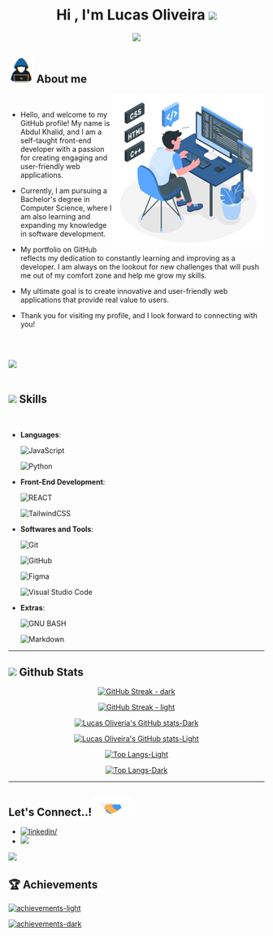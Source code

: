 <h1 align="center"><b>Hi , I'm Lucas Oliveira </b><img src="https://media.giphy.com/media/hvRJCLFzcasrR4ia7z/giphy.gif" width="35"></h1>

<p align="center">
  <img src="https://readme-typing-svg.herokuapp.com?font=Time+New+Roman&color=cyan&size=25&center=true&vCenter=true&width=600&height=100&lines=Web+Developer;Computer+Science+Student">
</p>

## <picture><img src = "./profilegithub/about_me.gif" width = 50px></picture> **About me**

<picture>
  <source media="(max-width: 767px)" srcset="">
  <img align="right" alt="" src="./profilegithub/programming.svg" width=300px>
</picture>

<br>

- Hello, and welcome to my GitHub profile! My name is Abdul Khalid, and I am a self-taught front-end developer with a passion for creating engaging and user-friendly web applications.

- Currently, I am pursuing a Bachelor's degree in Computer Science, where I am also learning and expanding my knowledge in software development.

- My portfolio on GitHub reflects my dedication to constantly learning and improving as a developer. I am always on the lookout for new challenges that will push me out of my comfort zone and help me grow my skills.

- My ultimate goal is to create innovative and user-friendly web applications that provide real value to users.

- Thank you for visiting my profile, and I look forward to connecting with you!

<br><br>

<img src="https://user-images.githubusercontent.com/73097560/115834477-dbab4500-a447-11eb-908a-139a6edaec5c.gif"><br><br>

## <img src="https://media2.giphy.com/media/QssGEmpkyEOhBCb7e1/giphy.gif?cid=ecf05e47a0n3gi1bfqntqmob8g9aid1oyj2wr3ds3mg700bl&rid=giphy.gif" width ="25"><b> Skills</b>

<br>

<p align="center">

- **Languages**:

  ![JavaScript](https://img.shields.io/badge/JavaScript%20-%23F7DF1E.svg?style=for-the-badge&logo=javascript&logoColor=black)&nbsp;
  
  ![Python](https://img.shields.io/badge/Python%20-%2314354C.svg?style=for-the-badge&logo=python&logoColor=white)&nbsp;
    
- **Front-End Development**:
  
  ![REACT](https://img.shields.io/badge/-React-000000?style=for-the-badge&logo=React&logoColor=white)&nbsp;
  
  ![TailwindCSS](https://img.shields.io/badge/-Tailwind_CSS-38B2AC?style=for-the-badge&logo=tailwind-css&logoColor=white)&nbsp;

- **Softwares and Tools**:

  ![Git](https://img.shields.io/badge/git-%23F05033.svg?style=for-the-badge&logo=git&logoColor=white)&nbsp;
  
  ![GitHub](https://img.shields.io/badge/github-%23121011.svg?style=for-the-badge&logo=github&logoColor=white)&nbsp;
  
  ![Figma](https://img.shields.io/badge/Figma-F24E1E?style=for-the-badge&logo=figma&logoColor=white)&nbsp;
  
  ![Visual Studio Code](https://img.shields.io/badge/VS%20Code-0078d7.svg?style=for-the-badge&logo=visual-studio-code&logoColor=white)&nbsp;

- **Extras**:

  ![GNU BASH](https://img.shields.io/badge/GNU%20Bash-000000?style=for-the-badge&logo=GNU%20Bash&logoColor=white)&nbsp;
  
  ![Markdown](https://img.shields.io/badge/markdown-%23000000.svg?style=for-the-badge&logo=markdown&logoColor=white)&nbsp;

</p>

---

## <img src="https://media.giphy.com/media/iY8CRBdQXODJSCERIr/giphy.gif" width="35"><b> Github Stats </b>

<div align="center">

[![GitHub Streak - dark](https://streak-stats.demolab.com?user=lucasdevtec&theme=dark#gh-dark-mode-only)](https://github.com/lucasdevtec/github-readme-stats#gh-dark-mode-only)

[![GitHub Streak - light](https://streak-stats.demolab.com?user=lucasdevtec#gh-light-mode-only)](https://github.com/lucasdevtec/github-readme-stats#gh-light-mode-only)

[![Lucas Oliveria's GitHub stats-Dark](https://github-readme-stats.vercel.app/api?username=lucasdevtec&show_icons=true&theme=dark#gh-dark-mode-only)](https://github.com/lucasdevtec/github-readme-stats#gh-dark-mode-only)

[![Lucas Oliveira's GitHub stats-Light](https://github-readme-stats.vercel.app/api?username=lucasdevtec&show_icons=true&theme=default#gh-light-mode-only)](https://github.com/lucasdevtec/github-readme-stats#gh-light-mode-only)

[![Top Langs-Light](https://github-readme-stats.vercel.app/api/top-langs?username=lucasdevtec&layout=compact&langs_count=8&card_width=320#gh-light-mode-only)](https://github.com/lucasdevtec/github-readme-stats#gh-light-mode-only)

[![Top Langs-Dark](https://github-readme-stats.vercel.app/api/top-langs?username=lucasdevtec&layout=compact&theme=dark&langs_count=8&card_width=320#gh-dark-mode-only)](https://github.com/lucasdevtec/github-readme-stats#gh-dark-mode-only)

</div>

---

## <b> Let's Connect..!</b><img src="./profilegithub/handshake.gif" width ="80">

<div align='left'>

<ul>

<li>
<a href="https://linkedin.com/in/lucasdevtec" target="_blank">
<img src="https://img.shields.io/badge/linkedin:  lucasdevtec-0077B5.svg?color=405DE6&style=for-the-badge&logo=linkedin&logoColor=white" alt=linkedin/>
</a>
</li>

<li>
<a href="mailto:lucasprogjr@gmail.com" target="_blank">
<img src="https://img.shields.io/badge/gmail:  lucasprogjr-%23EA4335.svg?style=for-the-badge&logo=gmail&logoColor=white" t=mail/>
</a>
</li>
	
</ul>
</div>

<img src="https://user-images.githubusercontent.com/73097560/115834477-dbab4500-a447-11eb-908a-139a6edaec5c.gif">

## 🏆 Achievements

[![achievements-light](https://github-profile-trophy.vercel.app/?username=lucasdevtec#gh-light-mode-only)](https://github.com/lucasdevtec/github-readme-stats#gh-light-mode-only)

[![achievements-dark](https://github-profile-trophy.vercel.app/?username=lucasdevtec&theme=radical#gh-dark-mode-only)](https://github.com/lucasdevtec/github-readme-stats#gh-dark-mode-only)
